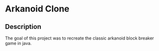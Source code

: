 # Arkanoid Clone
## Description
The goal of this project was to recreate the classic arkanoid block breaker game in java.

